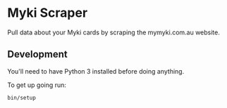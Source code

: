 # Myki Scraper
Pull data about your Myki cards by scraping the mymyki.com.au website.

## Development

You'll need to have Python 3 installed before doing anything.

To get up going run:

```bash
bin/setup
```
